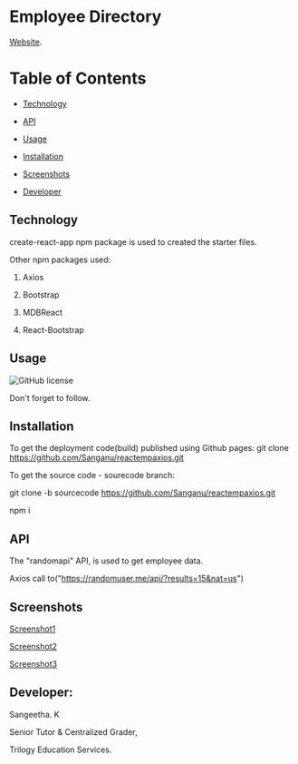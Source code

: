 # Employee Directory


[Website](https://sanganu.github.io/reactempaxios/#marketing).


# Table of Contents

* [Technology](#technology)

* [API](#api)

* [Usage](#usage)

* [Installation](#installation)

* [Screenshots](#screenshots)

* [Developer](#developer)



## Technology
create-react-app npm package is used to created the starter files.

Other npm packages used:

1. Axios

2. Bootstrap

3. MDBReact

4. React-Bootstrap

## Usage

![GitHub license](https://img.shields.io/badge/license-MIT-green.svg)

Don't forget to follow.


## Installation

To get the deployment code(build) published using Github pages:
git clone https://github.com/Sanganu/reactempaxios.git

To get the source code - sourecode branch:

git clone -b sourcecode https://github.com/Sanganu/reactempaxios.git

npm i

## API

The "randomapi" API, is used to get employee data.

Axios call to("https://randomuser.me/api/?results=15&nat=us")


## Screenshots
[Screenshot1](https://github.com/Sanganu/reactempaxios/blob/sourcecode/Screenshot1.PNG)

[Screenshot2](https://github.com/Sanganu/reactempaxios/blob/sourcecode/Screenshot2.PNG)

[Screenshot3](https://github.com/Sanganu/reactempaxios/blob/sourcecode/Screenshot3.PNG)



## Developer: 

Sangeetha. K

Senior Tutor & Centralized Grader,

Trilogy Education Services.